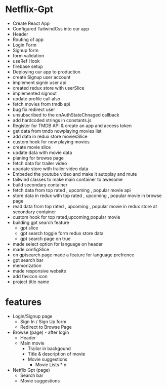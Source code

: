 # Netflix-Gpt

- Create React App
- Configured TailwindCss into our app
- Header
- Routing of app
- Login Form
- Signup form
- form validation
- useRef Hook
- firebase setup
- Deploying our app to production
- create Signup user account
- implement signin user api
- created redux store with userSlice
- implemented signout
- update profile call also
- fetch movies from tmdb api
- bug fix redirect user
- unsubscribed to the onAuthStateChnaged callback
- add hardcoded strings in constants.js
- Register for TMDB API & create an app and access token
- get data from tmdb nowplaying movies list
- add data in redux store moviesSlice
- custom hook for now playing movies
- create movie slice
- update data with movie data
- planing for browse page
- fetch data for trailer video
- upadate store with trailer video data
- Embeded the youtube video and make it autoplay and mute
- tailwind classes to make main container to awesome
- build secondary container
- fetch data from top rated , upcoming , popular movie api
- store data in redux  with top rated , upcoming , popular movie in browse page 
- read data from top rated , upcoming , popular movie in redux store at secondary container
- custom hook for top rated,upcoming,popular movie 
- building gpt search feature
  - gpt slice
  - gpt search toggle form redux store data
  - gpt search page on true
- made select option for language on header
- made configSlice
- on gptsearch page made a feature for language prefrence 
- gpt search bar
- memorization
- made responsive website
- add favicon icon
- project title name

# features
- Login/Signup page
  - Sign In / Sign Up form
  - Redirect to Browse Page
- Browse (page) - after login
  - Header
  - Main movie
    - Trailor in backgound
    - Title & description of movie
    - Movie suggestions
      - Movie Lists * n
- Netflix Gpt (page)    
  - Search bar
  - Movie suggestions  
